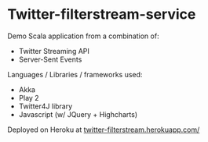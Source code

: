 Twitter-filterstream-service
============================

Demo Scala application from a combination of:

- Twitter Streaming API
- Server-Sent Events

Languages / Libraries / frameworks used:

- Akka
- Play 2
- Twitter4J library
- Javascript (w/ JQuery + Highcharts)

Deployed on Heroku at [twitter-filterstream.herokuapp.com/](http://twitter-filterstream.herokuapp.com/)